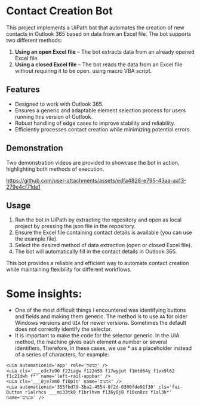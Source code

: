 # Contact Creation Bot

This project implements a UiPath bot that automates the creation of new contacts in Outlook 365 based on data from an Excel file. The bot supports two different methods:

1. **Using an open Excel file** – The bot extracts data from an already opened Excel file.
2. **Using a closed Excel file** – The bot reads the data from an Excel file without requiring it to be open. using macro VBA script.

## Features

- Designed to work with Outlook 365.
- Ensures a generic and adaptable element selection process for users running this version of Outlook.
- Robust handling of edge cases to improve stability and reliability.
- Efficiently processes contact creation while minimizing potential errors.

## Demonstration

Two demonstration videos are provided to showcase the bot in action, highlighting both methods of execution.


https://github.com/user-attachments/assets/edfa4828-e795-43aa-aa13-279e4cf71de1




## Usage

1. Run the bot in UiPath by extracting the repository and open as local project by pressing the json file in the repository.
3. Ensure the Excel file containing contact details is available (you can use the example file).
4. Select the desired method of data extraction (open or closed Excel file).
5. The bot will automatically fill in the contact details in Outlook 365.

This bot provides a reliable and efficient way to automate contact creation while maintaining flexibility for different workflows.
# Some insights:
- One of the most difficult things I encountered was identifying buttons and fields and making them generic. The method is to use `AA` for older Windows versions and `UIA` for newer versions. Sometimes the default does not correctly identify the selector.
- It is important to make the code for the selector generic. In the UIA method, the machine gives each element a number or several identifiers. Therefore, in these cases, we use * as a placeholder instead of a series of characters, for example:
```
<uia automationid='app' role='‏‏קבוצה' />
<uia cls='___o3c7u90 f22iagw f122n59 f17wyjut f1mtd64y f1vx9l62 f1c21dwh f*' name='left-rail-appbar' />
<uia cls='___8je7xm0 f10pin' name='אנשים' />
<uia automationid='355fbd79-3ba2-4554-8f2d-0300fde91f30' cls='fui-Button r1alrhcs ___mi33tk0 f1brlhvm f136y8j8 f10xn8zz f1sl3k*' name='אנשים' />
```

